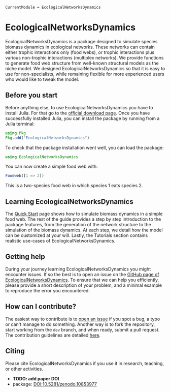```@meta
CurrentModule = EcologicalNetworksDynamics
```

# EcologicalNetworksDynamics

EcologicalNetworksDynamics is a package designed to simulate species biomass dynamics
in ecological networks.
These networks can contain either trophic interactions only (food webs),
or trophic interactions plus various non-trophic interactions (multiplex networks).
We provide functions to generate food web structure from well-known structural models as the niche model.
We designed EcologicalNetworksDynamics so that it is easy to use for non-specialists,
while remaining flexible for more experienced users who would like to tweak the model.

## Before you start

Before anything else, to use EcologicalNetworksDynamics you have to install Julia.
For that go to the [official download page](https://julialang.org/downloads/).
Once you have successfully installed Julia,
you can install the package by running from a Julia terminal:

```julia
using Pkg
Pkg.add("EcologicalNetworksDynamics")
```

To check that the package installation went well, you can load the package:

```julia
using EcologicalNetworksDynamics
```

You can now create a simple food web with:

```julia
Foodweb([1 => 2])
```

This is a two-species food web in which species 1 eats species 2.

## Learning EcologicalNetworksDynamics

The [Quick Start](@ref) page shows how to simulate biomass dynamics in a simple food web.
The rest of the guide provides a step by step introduction to the package features,
from the generation of the network structure to the simulation of the biomass dynamics.
At each step, we detail how the model can be customized at your will.
Lastly, the Tutorials section contains realistic use-cases of EcologicalNetworksDynamics.

## Getting help

During your journey learning EcologicalNetworksDynamics you might encounter issues.
If so the best is to open an issue on the
[GitHub page of EcologicalNetworksDynamics](https://github.com/BecksLab/EcologicalNetworksDynamics.jl/issues).
To ensure that we can help you efficiently,
please provide a short description of your problem, and a minimal example to reproduce the error you encountered.

## How can I contribute?

The easiest way to contribute is to
[open an issue](https://github.com/BecksLab/EcologicalNetworksDynamics.jl/issues)
if you spot a bug, a typo or can't manage to do something.
Another way is to fork the repository,
start working from the `dev` branch,
and when ready, submit a pull request.
The contribution guidelines are detailed
[here](https://github.com/BecksLab/EcologicalNetworksDynamics.jl/blob/dev/CONTRIBUTING.md).

## Citing

Please cite EcologicalNetworksDynamics
if you use it in research, teaching, or other activities.

  - **TODO: add paper DOI**
  - package: [DOI:10.5281/zenodo.10853977](https://zenodo.org/doi/10.5281/zenodo.10853977)
